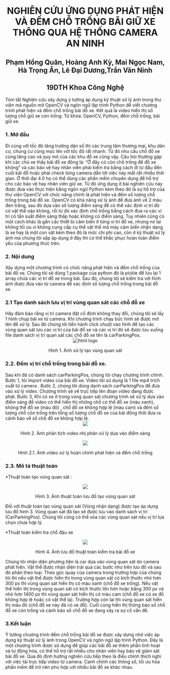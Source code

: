 <div align="center">
<h1> NGHIÊN CỨU ỨNG DỤNG PHÁT HIỆN VÀ ĐẾM CHỖ TRỐNG BÃI GIỮ XE THÔNG QUA HỆ THỐNG CAMERA AN NINH </h1>

<h2>Phạm Hồng Quân, Hoàng Anh Kỳ, Mai Ngọc Nam, Hà Trọng Ân, Lê Đại Dương,Trần Văn Ninh</h2>
<h2>19DTH Khoa Công Nghệ</h2>
</div>

Tóm tắt
Nghiên cứu xây dựng ý tưởng áp dụng kỹ thuật xử lý ảnh trong thư viện mã nguồn mở OpenCV và ngôn ngữ lập trình Python để viết chương trình phát hiện và đếm chỗ trống bãi đỗ xe. Kết quả là video hiển thị số lượng chỗ giữ xe còn trống. 
Từ khóa: OpenCV, Python, đếm chỗ trống, bãi giữ xe.

<div>
  <h3> 1.	Mở đầu </h3> 
Đi cùng với tốc độ tăng trưởng dân số thì các trung tâm thương mại, khu dân cư, chung cư cũng mọc lên với tốc độ rất nhanh. Từ đó nhu cầu chỗ đỗ xe cũng tăng cao và quy mô của các khu đỗ xe cũng vậy. Câu hỏi thường gặp khi các chủ xe thấy bãi đỗ xe đông là: “Ở đây có còn chỗ trống để đỗ xe không” và các bảo vệ hay nhân viên phải kiểm tra bằng cách đi từ đầu đến cuối bãi đỗ hoặc phải check từng camera dẫn tới việc này mất rất nhiều thời gian. Ở thời đại 4.0 họ có thể dùng các phần mềm chuyên dụng để hỗ trợ cho các bảo vệ hay nhân viên giữ xe. Từ đó ứng dụng ở bài nghiên cứu này được đưa vào thực hiện bằng ngôn ngữ Python kèm theo đó là sự hỗ trợ của thư viện OpenCV với chức năng chính là phát hiện và đếm số lượng chỗ trống trong bãi đỗ xe. OpenCV có khả năng xử lý ảnh để đưa ảnh về 2 màu đen trắng, sau đó dựa vào số lượng điểm sáng để có thể xác định vị trí đó có vật thể nào không, rồi từ đó xác định chỗ trống bằng cách đưa ra các vị trí có tần suất điểm sáng thấp hoặc không có điểm sáng. Tuy nhiên cũng có một cách khác là gắn các thiết bị cảm biến ở từng vị trí đỗ xe, nhưng nó lại không tối ưu vì không cung cấp cụ thể vật thể mà máy cảm biến nhận dạng là xe hay là một con vật kèm theo đó là mức chi phí cao, còn ở kỹ thuật xử lý ảnh mà chúng tôi sắp áp dụng ở đây thì có thể khắc phục hoàn toàn điểm yếu của phương thức trên.
</div>
<div>
<h3> 2. Nội dung </h3> 
Xây dựng một chương trình có chức năng phát hiện và đếm chỗ trống của bãi đỗ xe. Chúng tôi sẽ dùng 1 package của python đó là pickle để lưu lại 1 array chứa các vị trí đỗ xe trong bãi. Sau đó, chúng tôi sẽ kiểm tra với hình ảnh được đưa vào từ camera để xác định số lượng chỗ trống trong bãi đỗ xe.
<h3> 2.1 Tạo danh sách lưu vị trí vùng quan sát các chỗ đỗ xe</h3>
       Hãy đảm bảo rằng vị trí camera đặt cố định không thay đổi, chúng tôi sẽ lấy 1 hình chụp bãi xe từ camera. Khi chương trình chạy bức hình sẽ được mở lên để xử lý. Sau đó chúng tôi tiến hành  click chuột vào hình để tạo các vùng quan sát lưu các vị trí của bãi đổ xe và các vị trí đó sẽ được lưu xuống file danh sách vị trí quan sát các chỗ đỗ xe tên là carParkingPos.
       
  <div align="center">
  <img src="https://github.com/HoangAnhKy/CarParkingPos/blob/main/image/%E1%BA%A2nh%20x%E1%BB%AD%20l%C3%BD%20t%E1%BA%A1o%20v%C3%B9ng%20quan%20s%C3%A1t.png" alt="html logo"/>
  
Hình 1. Ảnh xử lý tạo vùng quan sát
 </div>
  
  <h3> 2.2. Đếm vị trí chỗ trống trong bãi đỗ xe. </h3> 
	Sau khi đã có danh sách carParkingPos, chúng tôi chạy chương trình chính. Bước 1, tôi import video của bãi đỗ xe. Video tôi sử dụng là 1 file mp4 trích xuất từ camera . Bước 2, chúng tôi dùng danh sách carParkingPos để đưa vào xử lý video. Chương trình sẽ vẽ trực tiếp lên đoạn video đang được phát. Bước 3, Khi có xe ở trong vùng quan sát chương trình sẽ xử lý dựa vào điểm sáng để video có thể hiển thị những chỗ có thể đỗ xe (màu xanh), không thể đỗ xe (màu đỏ) , chỗ đỗ xe không hợp lệ (màu cam) và đếm số lượng chỗ còn trống trên tổng số lượng chỗ đỗ xe của bãi đồng thời đưa ra cảnh báo về số chỗ đỗ xe không hợp lệ.
 
 
<div align="center">
  <img src="https://github.com/HoangAnhKy/CarParkingPos/blob/main/image/%E1%BA%A2nh%20ph%C3%A2n%20t%C3%ADch%20video%20nh%E1%BB%8B%20ph%C3%A2n%20x%E1%BB%AD%20l%C3%BD%20d%E1%BB%B1a%20v%C3%A0o%20%C4%91i%E1%BB%83m%20s%C3%A1ng.png"/>
  
<p>Hình 2. Ảnh phân tích video nhị phân xử lý dựa vào điểm sáng</p>
   </div>
  <div align="center">
    <img src="https://github.com/HoangAnhKy/CarParkingPos/blob/main/image/%E1%BA%A2nh%20video%20x%E1%BB%AD%20l%C3%BD%20ho%C3%A0n%20ch%E1%BB%89nh%20ph%C3%A1t%20hi%E1%BB%87n%20v%C3%A0%20%C4%91%E1%BA%BFm%20ch%E1%BB%97%20tr%E1%BB%91ng.png"/>
  
<p>Hình 2.1. Ảnh video xử lý hoàn chỉnh phát hiện và đếm chỗ trống</p>
 </div>
 
<h3> 2.3. Mô tả thuật toán  </h3>

  <p> *Thuật toán tạo vùng quan sát : </p>
 
   <div align="center">
  <img src="https://github.com/HoangAnhKy/CarParkingPos/blob/main/image/%E1%BA%A2nh%20thu%E1%BA%ADt%20to%C3%A1n%20l%C6%B0u%20%C4%91%E1%BB%93%20t%E1%BA%A1o%20v%C3%B9ng%20quan%20s%C3%A1t.png"/>
  

Hình 3. Ảnh thuật toán lưu đồ tạo vùng quan sát
 </div>
Đối với thuật toán tạo vùng quan sát (Vùng nhận dạng) được tạo áp dụng lưu đồ hình 3. Vùng quan sát đã tạo sẽ được lưu vào danh sách vị trí (CarParkingPos). Chúng tôi cũng có thể xóa các vùng quan sát nếu vị trí lựa chọn chưa hợp lý. 

  <p> *Thuật toán kiểm tra chỗ đậu xe </p>
<div align="center">
  
  <img src="https://github.com/HoangAnhKy/CarParkingPos/blob/main/image/%E1%BA%A2nh%20l%C6%B0u%20%C4%91%E1%BB%93%20thu%E1%BA%ADt%20to%C3%A1n%20ki%E1%BB%83m%20tra%20b%C3%A3i%20%C4%91%E1%BB%97%20xe.png"/>
  
Hình 4. Ảnh lưu đồ thuật toán kiểm tra bãi đỗ xe
</div>
Chúng tôi nhận diện phương tiện là car dựa vào vùng quan sát do camera phát hiện. Vật thể được nhận diện trải qua các bước như trên lưu đồ và sau đó phân theo loại. Theo góc quay của camera trong trường hợp của chúng tôi thì nếu vật thể được hiển thị trong vùng quan sát có kích thước nhỏ hơn 300 px thì vùng quan sát hiển thị có màu xanh (chỗ đỗ xe trống). Nếu vật thể hiển thị trong vùng quan sát có kích thước lớn hơn hoặc bằng 300 px và nhỏ hơn 1400 px thì vùng quan sát hiển thị có màu cam (chỗ đỗ xe có xe đỗ không hợp lệ hoặc có vật thể lạ). Trường hợp còn lại thì vùng quan sát hiển thị màu đỏ (chỗ đỗ xe này đã có xe đỗ). Cuối cùng hiển thị thông báo số chỗ đỗ xe còn trống và cảnh báo số chỗ đỗ xe đang xảy ra sự cố vấn đề. 
  
 </div>
 <div>
  <h3> 3.Kết luận </h3>
Ý tưởng chương trình đếm chỗ trống bãi đỗ xe được xây dựng nhờ việc áp dụng kỹ thuật xử lý ảnh trong OpenCV và ngôn ngữ lập trình Python. Đây là một chương trình được sử dụng để giúp các bãi đỗ xe thêm phần linh hoạt và tự động hóa, có thể hỗ trợ rất nhiều cho nhân viên hay bảo vệ giám sát bãi đỗ xe. Qua đó định hướng nghiên cứu tiếp theo là điều chỉnh thích nghi với việc tải trực tiếp video từ camera. Canh chỉnh các thông số, tối ưu hóa phần mềm để trở nên phù hợp với nhiều bãi đỗ xe khác nhau. 
 </div>

